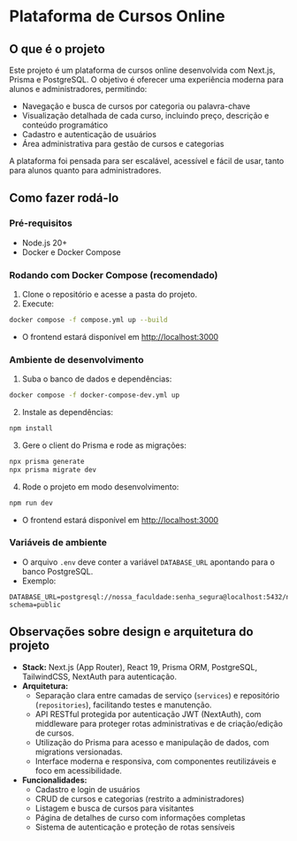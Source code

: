 # Plataforma de Cursos Online

## O que é o projeto

Este projeto é um plataforma de cursos online desenvolvida com Next.js, Prisma e PostgreSQL. O objetivo é oferecer uma experiência moderna para alunos e administradores, permitindo:

- Navegação e busca de cursos por categoria ou palavra-chave
- Visualização detalhada de cada curso, incluindo preço, descrição e conteúdo programático
- Cadastro e autenticação de usuários
- Área administrativa para gestão de cursos e categorias

A plataforma foi pensada para ser escalável, acessível e fácil de usar, tanto para alunos quanto para administradores.

## Como fazer rodá-lo

### Pré-requisitos
- Node.js 20+
- Docker e Docker Compose

### Rodando com Docker Compose (recomendado)

1. Clone o repositório e acesse a pasta do projeto.
2. Execute:

```bash
docker compose -f compose.yml up --build
```

- O frontend estará disponível em [http://localhost:3000](http://localhost:3000)

### Ambiente de desenvolvimento

1. Suba o banco de dados e dependências:

```bash
docker compose -f docker-compose-dev.yml up
```

2. Instale as dependências:

```bash
npm install
```

3. Gere o client do Prisma e rode as migrações:

```bash
npx prisma generate
npx prisma migrate dev
```

4. Rode o projeto em modo desenvolvimento:

```bash
npm run dev
```

- O frontend estará disponível em [http://localhost:3000](http://localhost:3000)

### Variáveis de ambiente

- O arquivo `.env` deve conter a variável `DATABASE_URL` apontando para o banco PostgreSQL.
- Exemplo:

```
DATABASE_URL=postgresql://nossa_faculdade:senha_segura@localhost:5432/nossa_faculdade?schema=public
```

## Observações sobre design e arquitetura do projeto

- **Stack:** Next.js (App Router), React 19, Prisma ORM, PostgreSQL, TailwindCSS, NextAuth para autenticação.
- **Arquitetura:**
  - Separação clara entre camadas de serviço (`services`) e repositório (`repositories`), facilitando testes e manutenção.
  - API RESTful protegida por autenticação JWT (NextAuth), com middleware para proteger rotas administrativas e de criação/edição de cursos.
  - Utilização do Prisma para acesso e manipulação de dados, com migrations versionadas.
  - Interface moderna e responsiva, com componentes reutilizáveis e foco em acessibilidade.
- **Funcionalidades:**
  - Cadastro e login de usuários
  - CRUD de cursos e categorias (restrito a administradores)
  - Listagem e busca de cursos para visitantes
  - Página de detalhes de curso com informações completas
  - Sistema de autenticação e proteção de rotas sensíveis

